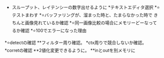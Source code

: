 * スループット、レイテンシーの数字出せるように
*テキストエディタ選択
*⭐️テストまわす
*⭐️バッファリングが、溜まった時と、たまらなかった時で
きちんと画像見れているか確認
*⭐️同一画像比較の場合にメモリーどーなってるか確認
*⭐️100でエラーになった理由


*⭐️detectの確認
**フィルター周り確認。
*ctx周りで競合しないか確認。
*corretの確認
**2値化変更できるように。
**inとoutを別メモリに

